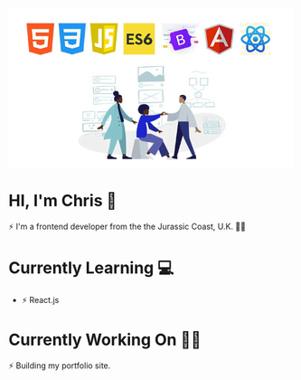 ![](fewd.jpg)

# HI, I'm Chris 👋

⚡ I'm a frontend developer from the the Jurassic Coast, U.K. 🏄‍♂️

# Currently Learning 💻
- ⚡ React.js 

# Currently Working On 👨‍🔧
⚡ Building my portfolio site.

